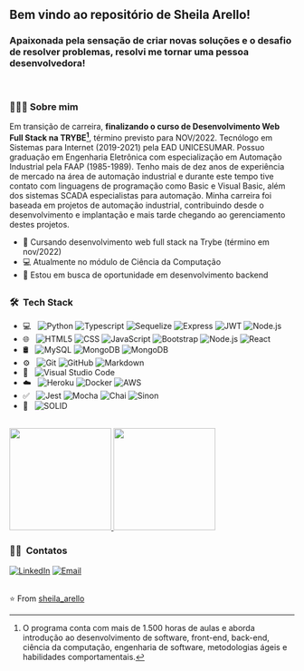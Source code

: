 ## Bem vindo ao repositório de Sheila Arello!

### Apaixonada pela sensação de criar novas soluções e o desafio de resolver problemas, resolvi me tornar uma pessoa desenvolvedora!

<br/>
<h3> 👨🏻‍💻 Sobre mim </h3>

Em transição de carreira, __finalizando o curso de Desenvolvimento Web Full Stack na TRYBE[^1]__, término previsto para NOV/2022. Tecnólogo em Sistemas para Internet (2019-2021) pela EAD UNICESUMAR. Possuo graduação em Engenharia Eletrônica com especialização em Automação Industrial pela FAAP (1985-1989). Tenho mais de dez anos de experiência de mercado na área de automação industrial e durante este tempo tive contato com linguagens de programação como Basic e Visual Basic, além dos sistemas SCADA especialistas para automação. Minha carreira foi baseada em projetos de automação industrial, contribuindo desde o desenvolvimento e implantação e mais tarde chegando ao gerenciamento destes projetos.


- 🚀 Cursando desenvolvimento web full stack na Trybe (término em nov/2022)
- 💻 Atualmente no módulo de Ciência da Computação
- 🤔 Estou em busca de oportunidade em desenvolvimento backend

[^1]:O programa conta com mais de 1.500 horas de aulas e aborda introdução ao desenvolvimento de software, front-end, back-end, ciência da computação, engenharia de software, metodologias ágeis e habilidades comportamentais.
## 

<h3> 🛠 &nbsp;Tech Stack</h3>

- 💻 &nbsp;
  ![Python](https://img.shields.io/badge/-Python-333333?style=flat&logo=python)
  ![Typescript](https://img.shields.io/badge/-TypeScript-333333?style=flat&logo=Typescript)
  ![Sequelize](https://img.shields.io/badge/-Sequelize-333333?style=flat&logo=Sequelize)
  ![Express](https://img.shields.io/badge/-Express-333333?style=flat&logo=Express)
  ![JWT](https://img.shields.io/badge/-JWT-333333?style=flat&logo=json-web-tokens)
  ![Node.js](https://img.shields.io/badge/-Node.js-333333?style=flat&logo=node.js)
- 🌐 &nbsp;
  ![HTML5](https://img.shields.io/badge/-HTML5-333333?style=flat&logo=HTML5)
  ![CSS](https://img.shields.io/badge/-CSS-333333?style=flat&logo=CSS3&logoColor=1572B6)
  ![JavaScript](https://img.shields.io/badge/-JavaScript-333333?style=flat&logo=javascript)
  ![Bootstrap](https://img.shields.io/badge/-Bootstrap-333333?style=flat&logo=bootstrap&logoColor=563D7C)
  ![Node.js](https://img.shields.io/badge/-Node.js-333333?style=flat&logo=node.js)
  ![React](https://img.shields.io/badge/-React-333333?style=flat&logo=react)
- 🛢 &nbsp;
  ![MySQL](https://img.shields.io/badge/-MySQL-333333?style=flat&logo=mysql)
  ![MongoDB](https://img.shields.io/badge/-MongoDB-333333?style=flat&logo=mongodb)
  ![MongoDB](https://img.shields.io/badge/-MongoDB-333333?style=flat&logo=mongodb)
- ⚙️ &nbsp;
  ![Git](https://img.shields.io/badge/-Git-333333?style=flat&logo=git)
  ![GitHub](https://img.shields.io/badge/-GitHub-333333?style=flat&logo=github)
  ![Markdown](https://img.shields.io/badge/-Markdown-333333?style=flat&logo=markdown)
- 🔧 &nbsp;
  ![Visual Studio Code](https://img.shields.io/badge/-Visual%20Studio%20Code-333333?style=flat&logo=visual-studio-code&logoColor=007ACC)
- ☁️ &nbsp;
  ![Heroku](https://img.shields.io/badge/-Heroku-333333?style=flat&logo=heroku&logoColor=6F31C5)
  ![Docker](https://img.shields.io/badge/-Docker-333333?style=flat&logo=docker)
  ![AWS](https://img.shields.io/badge/-AWS-333333?style=flat&logo=amazonaws)
- ✅ &nbsp;
  ![Jest](https://img.shields.io/badge/-Jest-333333?style=flat&logo=jest&logoColor=C21325)
  ![Mocha](https://img.shields.io/badge/-Mocha-333333?style=flat&logo=mocha&logoColor=8D6748)
  ![Chai](https://img.shields.io/badge/-Chai-333333?style=flat&logo=chai&logoColor=A30701)
  ![Sinon](https://img.shields.io/badge/-Sinon-333333?style=flat&logo=sinon)
- 📖 &nbsp;
  ![SOLID](https://img.shields.io/badge/-SOLID-333333?style=flat&logo=SOLID&logoColor=903AFF)
  
  
<br/>
<a href="https://github.com/sheila-arello">
  <img height="180em" src="https://github-readme-stats.vercel.app/api?username=sheila-arello&theme=buefy&show_icons=true" />
  <img height="180em" src="https://github-readme-stats.vercel.app/api/top-langs/?username=sheila-arello&theme=buefy&layout=compact" />
</a>

<br/>

<h3> 🤝🏻 &nbsp;Contatos </h3>
<a href="https://www.linkedin.com/in/sheila-arello/"><img alt="LinkedIn" src="https://img.shields.io/badge/LinkedIn-sheila--arello-blue?style=plastic-square&logo=linkedin"></a>
<a href="mailto:sheila.arello@hotmail.com"><img alt="Email" src="https://img.shields.io/badge/Email-sheila.arello@hotmail.com-blue?style=plastiic-square&logo=gmail"></a>

<!--
<div>
  <a href = "mailto:lazaroandriola@gmail.com"><img src="https://img.shields.io/badge/-Gmail-%23333?style=for-the-badge&logo=gmail&logoColor=white" target="_blank"></a>
  <a href="https://www.linkedin.com/in/lazaror" target="_blank"><img src="https://img.shields.io/badge/-LinkedIn-%230077B5?style=for-the-badge&logo=linkedin&logoColor=white" target="_blank"></a>
  <a href="https://twitter.com/lazaroaloi"><img src="https://img.shields.io/badge/Twitter-1DA1F2?style=for-the-badge&logo=twitter&logoColor=white"></a>
  <a href="https://instagram.com/lazaroandriola" target="_blank"><img src="https://img.shields.io/badge/-Instagram-%23E4405F?style=for-the-badge&logo=instagram&logoColor=white" target="_blank"></a>
</div>
-->

<br/>
<br/>

⭐️ From [sheila_arello](https://github.com/sheila_arello)
